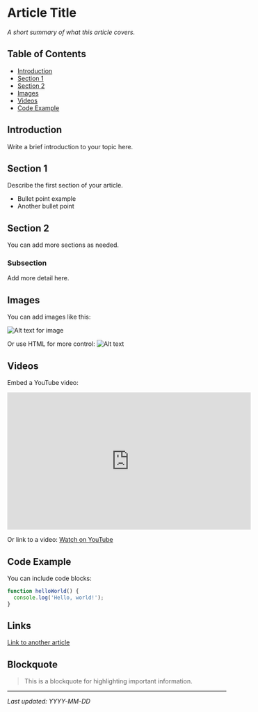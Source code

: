 # Article Title

_A short summary of what this article covers._

## Table of Contents
- [Introduction](#introduction)
- [Section 1](#section-1)
- [Section 2](#section-2)
- [Images](#images)
- [Videos](#videos)
- [Code Example](#code-example)

## Introduction
Write a brief introduction to your topic here.

## Section 1
Describe the first section of your article.

- Bullet point example
- Another bullet point

## Section 2
You can add more sections as needed.

### Subsection
Add more detail here.

## Images
You can add images like this:

![Alt text for image](images/example-image.png)

Or use HTML for more control:
<img src="images/example-image.png" alt="Alt text" style="max-width:100%;">

## Videos
Embed a YouTube video:

<iframe width="560" height="315" src="https://www.youtube.com/embed/0P9xkwVoQrw" frameborder="0" allowfullscreen></iframe>

Or link to a video:
[Watch on YouTube](https://www.youtube.com/watch?v=0P9xkwVoQrw)

## Code Example
You can include code blocks:

```js
function helloWorld() {
  console.log('Hello, world!');
}
```

## Links
[Link to another article](getting-started.md)

## Blockquote
> This is a blockquote for highlighting important information.

---

_Last updated: YYYY-MM-DD_ 